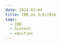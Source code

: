 ```yaml
---
date: 2024-03-04
title: IBB on 3/4/2024
tags: 
  - IBB
  - biotech
  - equities
---
```

<div class="post">
<snapshot-grid 
    :reports="['2024/03/01/CTA/IBB', '2024/03/04/CTA/IBB', '2024/03/04/MTP/IBB']"
    chart="2024/03/04/Chart/IBB"
/>
<p>

</p>
<p>

</p>
</div>